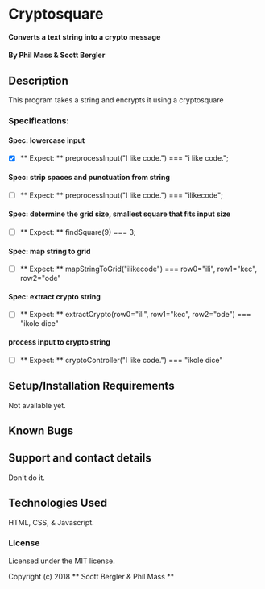 # Cryptosquare

#### Converts a text string into a crypto message

#### By Phil Mass & Scott Bergler

## Description

This program takes a string and encrypts it using a cryptosquare

### Specifications:
#### Spec: lowercase input
- [x] ** Expect: ** preprocessInput("I like code.") === "i like code.";

#### Spec: strip spaces and punctuation from string
- [ ] ** Expect: ** preprocessInput("I like code.") === "ilikecode";

#### Spec: determine the grid size, smallest square that fits input size
- [ ] ** Expect: ** findSquare(9) === 3;

#### Spec: map string to grid
- [ ] ** Expect: ** mapStringToGrid("ilikecode") === row0="ili", row1="kec", row2="ode"

#### Spec: extract crypto string
- [ ] ** Expect: ** extractCrypto(row0="ili", row1="kec", row2="ode") === "ikole dice"

#### process input to crypto string
- [ ] ** Expect: ** cryptoController("I like code.") === "ikole dice"


## Setup/Installation Requirements
Not available yet.

## Known Bugs

## Support and contact details

Don't do it.

## Technologies Used

HTML, CSS, & Javascript.

### License

Licensed under the MIT license.

Copyright (c) 2018 ** Scott Bergler & Phil Mass **
